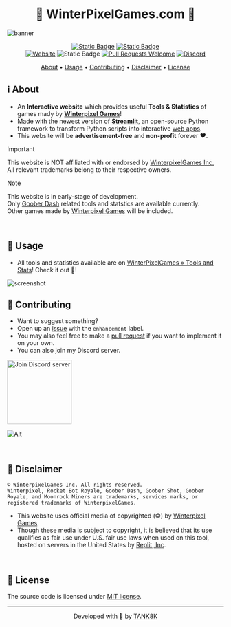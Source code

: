 <h1 align="center">🔷 WinterPixelGames.com 🔷</h1>
<img src="https://github.com/TANK8K/WinterPixelGames.com_flask_part/blob/main/static/images/github_banner.png" alt="banner">

<div align="center">

[![Static Badge](https://img.shields.io/badge/Made%20With%20Streamlit-_?&logo=streamlit&labelColor=grey&color=red)](https://streamlit.io/)
[![Static Badge](https://img.shields.io/badge/Hosted%20On%20Replit-_?&logo=replit&labelColor=grey&color=orange)](https://replit.com/@kTaNk8k/WinterPixelGamescom-streamlit-part/)
<br>
[![Website](https://img.shields.io/website?url=https%3A%2F%2Finner.winterpixelgames.com&up_message=Up&up_color=brightgreen&down_message=Down&down_color=ff0000&label=Website&nbsp;Status)](https://inner.winterpixelgames.com/)
![Static Badge](https://img.shields.io/badge/Built_With-Passion_%E2%9D%A4%EF%B8%8F%E2%80%8D%F0%9F%94%A5_-blue)
[![Pull Requests Welcome](https://img.shields.io/badge/PRs-welcome-darkgreen.svg)](http://makeapullrequest.com)
[![Discord](https://img.shields.io/discord/1161656512024956959?logo=discord&label=Discord&color=5865F2)](https://discord.gg/9q2Nnt4wnd)

</div>

<div align="center">
  <a href="#ℹ️-about">About</a>
  <span> • </span>
  <a href="#-usage">Usage</a>
  <span> • </span>
  <a href="#-contributing">Contributing</a>
  <span> • </span>
  <a href="#-disclaimer">Disclaimer</a>
  <span> • </span>
  <a href="#-license">License</a>
  <p></p>
</div>

## ℹ️ About
- An **Interactive website** which provides useful **Tools & Statistics** of games mady by [**Winterpixel Games**](https://www.winterpixel.com)!
- Made with the newest version of [**Streamlit**](https://github.com/streamlit/streamlit), an open-source Python framework to transform Python scripts into interactive [web apps](https://www.wikiwand.com/en/Web_application).
- This website will be **advertisement-free** and **non-profit** forever ❤️.

>[!Important]
>This website is NOT affiliated with or endorsed by [WinterpixelGames Inc.](https://www.winterpixel.com)<br>All relevant trademarks belong to their respective owners.

>[!Note]
>This website is in early-stage of development.<br>Only [Goober Dash](https://gooberdash.winterpixel.io/) related tools and statstics are available currently.<br>Other games made by [Winterpixel Games](https://www.winterpixel.com) will be included.

<br>

## 🚀 Usage
- All tools and statistics available are on [WinterPixelGames » Tools and Stats](https://winterpixelgames.com/)! Check it out 👀!
<img src="https://github.com/TANK8K/WinterPixelGames.com_flask_part/blob/main/static/images/screenshot.png" alt="screenshot">
<br>

## 🤝 Contributing
- Want to suggest something?
- Open up an [issue](https://github.com/TANK8K/WinterPixelGames.com_streamlit_part/issues) with the `enhancement` label.
- You may also feel free to make a [pull request](https://github.com/TANK8K/WinterPixelGames.com_streamlit_part/pulls) if you want to implement it on your own.
- You can also join my Discord server.

<a href="https://discord.gg/9q2Nnt4wnd"><img width="150" src="https://github.com/TANK8K/WinterPixelGames.com_flask_part/blob/main/static/images/join_discord_button.png" alt="Join Discord server"></a>

![Alt](https://repobeats.axiom.co/api/embed/c0463acbab7d9a2117e2e14c23bd2e7779e055cb.svg "Repobeats analytics image")

<br>

## 📜 Disclaimer

```
© WinterpixelGames Inc. All rights reserved.
Winterpixel, Rocket Bot Royale, Goober Dash, Goober Shot, Goober Royale, and Moonrock Miners are trademarks, services marks, or registered trademarks of WinterpixelGames.
```
- This website uses official media of copyrighted (©) by [Winterpixel Games](https://www.winterpixel.com/).
- Though these media is subject to copyright, it is believed that its use qualifies as fair use under U.S. fair use laws when used on this tool, hosted on servers in the United States by [Replit, Inc](https://replit.com).
<br>

## 📝 License
The source code is licensed under [MIT license](https://github.com/TANK8K/WinterPixelGames.com_streamlit_part/blob/main/LICENSE).
<br>

---

<p align="center">
Developed with 💖 by <a href="https://tank8k.com">TANK8K</a>
</p>
